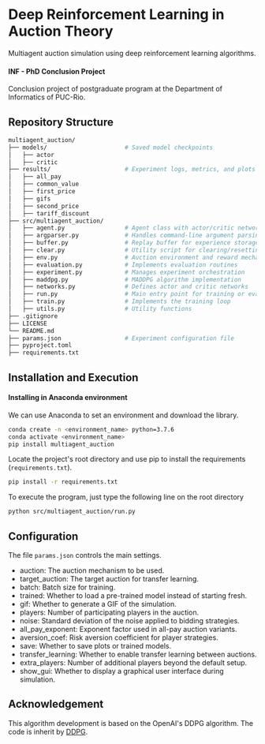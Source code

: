 # Deep Reinforcement Learning in Auction Theory 
Multiagent auction simulation using deep reinforcement learning algorithms.

#### INF - PhD Conclusion Project
Conclusion project of postgraduate program at the Department of Informatics of PUC-Rio.

## Repository Structure
```bash
multiagent_auction/
├── models/                      # Saved model checkpoints
│   ├── actor
│   ├── critic
├── results/                     # Experiment logs, metrics, and plots
│   ├── all_pay
│   ├── common_value
│   ├── first_price
│   ├── gifs
│   ├── second_price
│   ├── tariff_discount
├── src/multiagent_auction/
│   ├── agent.py                 # Agent class with actor/critic networks
│   ├── argparser.py             # Handles command-line argument parsing
│   ├── buffer.py                # Replay buffer for experience storage
│   ├── clear.py                 # Utility script for clearing/resetting stored data
│   ├── env.py                   # Auction environment and reward mechanics
│   ├── evaluation.py            # Implements evaluation routines
│   ├── experiment.py            # Manages experiment orchestration
│   ├── maddpg.py                # MADDPG algorithm implementation
│   ├── networks.py              # Defines actor and critic networks
│   ├── run.py                   # Main entry point for training or evaluation
│   ├── train.py                 # Implements the training loop
│   ├── utils.py                 # Utility functions
├── .gitignore
├── LICENSE
└── README.md
├── params.json                  # Experiment configuration file
├── pyproject.toml
├── requirements.txt
```

## Installation and Execution

#### Installing in Anaconda environment

We can use Anaconda to set an environment and download the library.

```bash
conda create -n <environment_name> python=3.7.6
conda activate <environment_name>
pip install multiagent_auction
```
Locate the project's root directory and use pip to install the requirements (`requirements.txt`).
```bash
pip install -r requirements.txt
```
To execute the program, just type the following line on the root directory 
```bash
python src/multiagent_auction/run.py
```

## Configuration
The file ``params.json`` controls the main settings.
- auction: The auction mechanism to be used.
- target_auction: The target auction for transfer learning.
- batch: Batch size for training.
- trained: Whether to load a pre-trained model instead of starting fresh.
- gif: Whether to generate a GIF of the simulation.
- players: Number of participating players in the auction.
- noise: Standard deviation of the noise applied to bidding strategies.
- all_pay_exponent: Exponent factor used in all-pay auction variants.
- aversion_coef: Risk aversion coefficient for player strategies.
- save: Whether to save plots or trained models.
- transfer_learning: Whether to enable transfer learning between auctions.
- extra_players: Number of additional players beyond the default setup.
- show_gui: Whether to display a graphical user interface during simulation.

## Acknowledgement

This algorithm development is based on the OpenAI's DDPG algorithm. The code is inherit by [DDPG](https://github.com/openai/baselines/blob/master/baselines/ddpg/ddpg.py).
